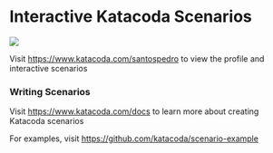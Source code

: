 # Interactive Katacoda Scenarios

[![](http://shields.katacoda.com/katacoda/santospedro/count.svg)](https://www.katacoda.com/santospedro "Get your profile on Katacoda.com")

Visit https://www.katacoda.com/santospedro to view the profile and interactive scenarios

### Writing Scenarios
Visit https://www.katacoda.com/docs to learn more about creating Katacoda scenarios

For examples, visit https://github.com/katacoda/scenario-example
